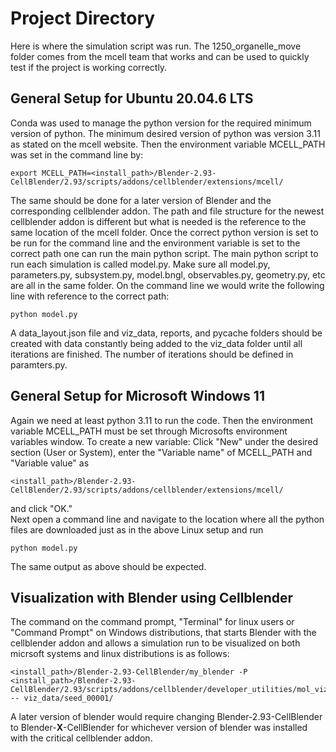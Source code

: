 # Project Directory
Here is where the simulation script was run. The 1250_organelle_move folder comes from the mcell team that works and
can be used to quickly test if the project is working correctly. 

## General Setup for Ubuntu 20.04.6 LTS
Conda was used to manage the python version for the required minimum version of python. The minimum desired version of python 
was version 3.11 as stated on the mcell website. Then the environment variable MCELL_PATH was set in the command line by:

    export MCELL_PATH=<install_path>/Blender-2.93-CellBlender/2.93/scripts/addons/cellblender/extensions/mcell/

The same should be done for a later version of Blender and the corresponding cellblender addon. The path and file structure 
for the newest cellblender addon is different but what is needed is the reference to the same location of the mcell folder. 
Once the correct python version is set to be run for the command line and the environment variable is set to the correct path
one can run the main python script. The main python script to run each simulation is called model.py. Make sure all 
model.py, parameters.py, subsystem.py, model.bngl, observables.py, geometry.py, etc are all in the same folder.
On the command line we would write the following line with reference to the correct path:

    python model.py

A data_layout.json file and viz_data, reports, and pycache folders should be created with data constantly being added to the
viz_data folder until all iterations are finished. The number of iterations should be defined in paramters.py.

## General Setup for Microsoft Windows 11
Again we need at least python 3.11 to run the code. Then the environment variable MCELL_PATH must be set through Microsofts
environment variables window. To create a new variable: Click "New" under the desired section (User or System), enter the 
"Variable name" of MCELL_PATH and "Variable value" as 

    <install_path>/Blender-2.93-CellBlender/2.93/scripts/addons/cellblender/extensions/mcell/
    
and click "OK." <br/>
Next open a command line and navigate to the location where all the python files are downloaded just as in the above Linux
setup and run

    python model.py

The same output as above should be expected.

## Visualization with Blender using Cellblender
The command on the command prompt, "Terminal" for linux users or "Command Prompt" on Windows distributions, that starts Blender with the cellblender addon and allows a simulation run to be visualized on both micrsoft systems and linux distributions is as follows:
    
    <install_path>/Blender-2.93-CellBlender/my_blender -P <install_path>/Blender-2.93-CellBlender/2.93/scripts/addons/cellblender/developer_utilities/mol_viz_scripts/viz_mcell_run.py -- viz_data/seed_00001/

A later version of blender would require changing Blender-2.93-CellBlender to Blender-**X**-CellBlender for whichever version of blender was installed with the critical cellblender addon.
